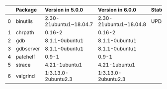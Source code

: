 <!-- markdown-link-check-disable -->

|    | Package   | Version in 5.0.0       | Version in 6.0.0       | Status   |
|---:|:----------|:-----------------------|:-----------------------|:---------|
|  0 | binutils  | 2.30-21ubuntu1~18.04.7 | 2.30-21ubuntu1~18.04.8 | UPDATED  |
|  1 | chrpath   | 0.16-2                 | 0.16-2                 |          |
|  2 | gdb       | 8.1.1-0ubuntu1         | 8.1.1-0ubuntu1         |          |
|  3 | gdbserver | 8.1.1-0ubuntu1         | 8.1.1-0ubuntu1         |          |
|  4 | patchelf  | 0.9-1                  | 0.9-1                  |          |
|  5 | strace    | 4.21-1ubuntu1          | 4.21-1ubuntu1          |          |
|  6 | valgrind  | 1:3.13.0-2ubuntu2.3    | 1:3.13.0-2ubuntu2.3    |          |